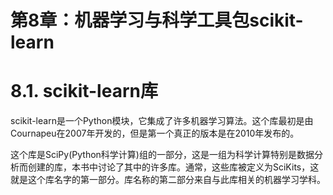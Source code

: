 
# 第8章：机器学习与科学工具包scikit-learn


# 8.1. scikit-learn库

scikit-learn是一个Python模块，它集成了许多机器学习算法。这个库最初是由Cournapeu在2007年开发的，但是第一个真正的版本是在2010年发布的。

这个库是SciPy(Python科学计算)组的一部分，这是一组为科学计算特别是数据分析而创建的库，本书中讨论了其中的许多库。通常，这些库被定义为SciKits，这就是这个库名字的第一部分。库名称的第二部分来自与此库相关的机器学习学科。

